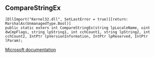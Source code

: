## CompareStringEx

```
[DllImport("Kernel32.dll", SetLastError = true)][return: MarshalAs(UnmanagedType.Bool)]
public static extern int CompareStringEx(string lpLocaleName, uint dwCmpFlags, string lpString1, int cchCount1, string lpString2, int cchCount2, IntPtr lpVersionInformation, IntPtr lpReserved, IntPtr lParam);
```

[Microsoft documentation](https://docs.microsoft.com/en-us/windows/win32/api/stringapiset/nf-stringapiset-comparestringex)
